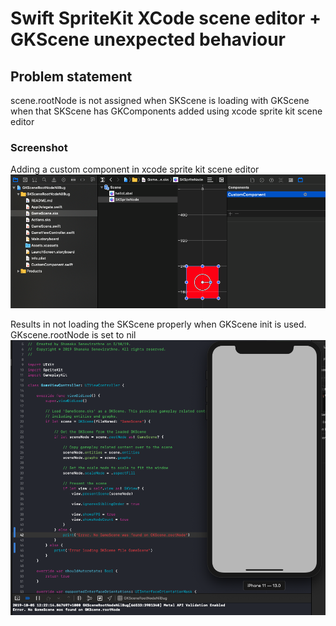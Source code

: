 # Swift SpriteKit XCode scene editor + GKScene unexpected behaviour

## Problem statement
scene.rootNode is not assigned when SKScene is loading with GKScene when that SKScene has GKComponents added using xcode sprite kit scene editor

### Screenshot

Adding a custom component in xcode sprite kit scene editor
![screenshot-01-img](img/screenshot-01.png)

Results in not loading the SKScene properly when GKScene init is used. GKscene.rootNode is set to nil
![screenshot-02-img](img/screenshot-02.png)
